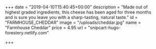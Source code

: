 +++
date = "2019-04-10T15:40:45+00:00"
description = "Made out of highest graded ingredients, this cheese has been aged for three months and is sure you leave you with a sharp-tasting, natural taste."
id = "FARMHOUSE_CHEDDAR"
image = "/uploads/cheddar.jpg"
name = "Farmhouse Cheddar"
price = 4.95
url = "snipcart-hugo-forestery.netlify.com"

+++
